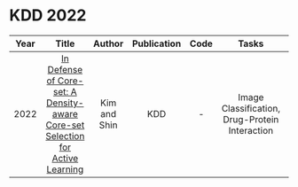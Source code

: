 # KDD 2022

| Year |                                                       Title                                                       |   Author    | Publication | Code | Tasks | Notes | Datasets| Notions |
|:----:|:-----------------------------------------------------------------------------------------------------------------:|:-----------:|:-----------:|:----:|:----:|:-----:|:-----:|:-----:|
| 2022 | [In Defense of Core-set: A Density-aware Core-set Selection for Active Learning](https://dl.acm.org/doi/10.1145/3534678.3539476) | Kim and Shin |     KDD     |  -   |    Image Classification, Drug-Protein Interaction  |    `Density-aware Core-set`, `ResNet`, `None`, `Pre-FT`, `Hard`   |   CIFAR-10, RMNIST   |      |
